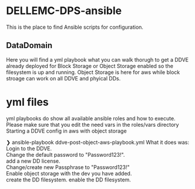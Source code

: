# DELLEMC-DPS-ansible 

This is the place to find Ansible scripts for configuration.
## DataDomain

Here you will find a yml playbook what you can walk thorugh to get a DDVE already deployed for Block Storage or Object Storage enabled so the filesystem is up and running. Object Storage is here for aws while block stroage can work on all DDVE and phyical DDs.

 # yml files
 yml playbooks do show all available ansible roles and how to execute. Please make sure that you edit the need vars in the roles/vars directory  
 Starting a DDVE config in aws with object storage 
 
❯ ansible-playbook ddve-post-object-aws-playbook.yml
What it does was:   
Login to the DDVE.   
Change the default password to "Password123!".     
add a new DD license.  
Change/create new Passphrase to "Password123!"  
Enable object storage with the dev you have added.  
create the DD filesystem. 
enable the DD filesystem. 

